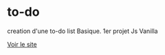 # to-do
creation d'une to-do list Basique.
1er projet Js Vanilla

<a href="https://visualfaith-r-guitar.netlify.app/">Voir le site</a>
